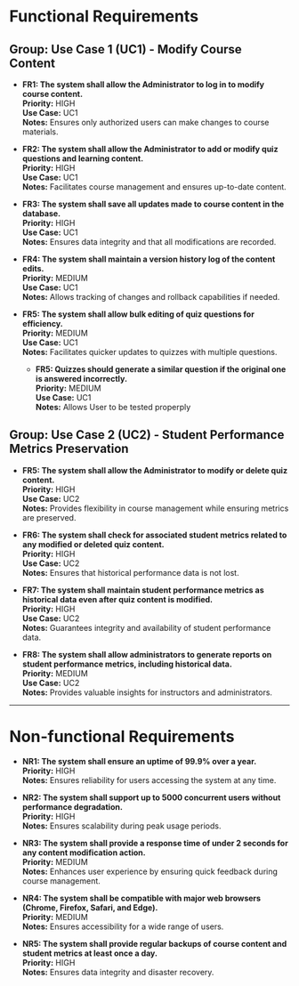 # Functional Requirements

## Group: Use Case 1 (UC1) - Modify Course Content

- **FR1: The system shall allow the Administrator to log in to modify course content.**  
  **Priority:** HIGH  
  **Use Case:** UC1  
  **Notes:** Ensures only authorized users can make changes to course materials.

- **FR2: The system shall allow the Administrator to add or modify quiz questions and learning content.**  
  **Priority:** HIGH  
  **Use Case:** UC1  
  **Notes:** Facilitates course management and ensures up-to-date content.

- **FR3: The system shall save all updates made to course content in the database.**  
  **Priority:** HIGH  
  **Use Case:** UC1  
  **Notes:** Ensures data integrity and that all modifications are recorded.

- **FR4: The system shall maintain a version history log of the content edits.**  
  **Priority:** MEDIUM  
  **Use Case:** UC1  
  **Notes:** Allows tracking of changes and rollback capabilities if needed.

- **FR5: The system shall allow bulk editing of quiz questions for efficiency.**  
  **Priority:** MEDIUM  
  **Use Case:** UC1  
  **Notes:** Facilitates quicker updates to quizzes with multiple questions.

  - **FR5: Quizzes should generate a similar question if the original one is answered incorrectly.**  
  **Priority:** MEDIUM  
  **Use Case:** UC1  
  **Notes:** Allows User to be tested properply 

## Group: Use Case 2 (UC2) - Student Performance Metrics Preservation

- **FR5: The system shall allow the Administrator to modify or delete quiz content.**  
  **Priority:** HIGH  
  **Use Case:** UC2  
  **Notes:** Provides flexibility in course management while ensuring metrics are preserved.

- **FR6: The system shall check for associated student metrics related to any modified or deleted quiz content.**  
  **Priority:** HIGH  
  **Use Case:** UC2  
  **Notes:** Ensures that historical performance data is not lost.

- **FR7: The system shall maintain student performance metrics as historical data even after quiz content is modified.**  
  **Priority:** HIGH  
  **Use Case:** UC2  
  **Notes:** Guarantees integrity and availability of student performance data.

- **FR8: The system shall allow administrators to generate reports on student performance metrics, including historical data.**  
  **Priority:** MEDIUM  
  **Use Case:** UC2  
  **Notes:** Provides valuable insights for instructors and administrators.

---

# Non-functional Requirements

- **NR1: The system shall ensure an uptime of 99.9% over a year.**  
  **Priority:** HIGH  
  **Notes:** Ensures reliability for users accessing the system at any time.

- **NR2: The system shall support up to 5000 concurrent users without performance degradation.**  
  **Priority:** HIGH  
  **Notes:** Ensures scalability during peak usage periods.

- **NR3: The system shall provide a response time of under 2 seconds for any content modification action.**  
  **Priority:** MEDIUM  
  **Notes:** Enhances user experience by ensuring quick feedback during course management.

- **NR4: The system shall be compatible with major web browsers (Chrome, Firefox, Safari, and Edge).**  
  **Priority:** MEDIUM  
  **Notes:** Ensures accessibility for a wide range of users.

- **NR5: The system shall provide regular backups of course content and student metrics at least once a day.**  
  **Priority:** HIGH  
  **Notes:** Ensures data integrity and disaster recovery.


